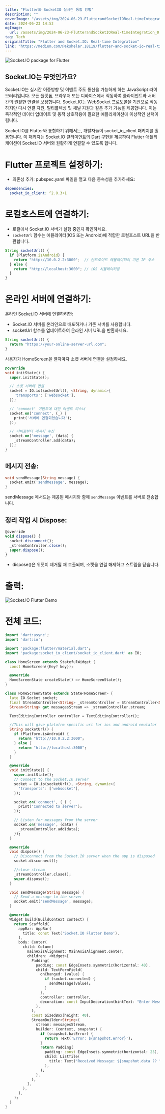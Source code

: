 ```yaml
---
title: "Flutter와 SocketIO 실시간 통합 방법"
description: ""
coverImage: "/assets/img/2024-06-23-FlutterandSocketIOReal-timeIntegration_0.png"
date: 2024-06-23 14:53
ogImage: 
  url: /assets/img/2024-06-23-FlutterandSocketIOReal-timeIntegration_0.png
tag: Tech
originalTitle: "Flutter and Socket.IO: Real-time Integration"
link: "https://medium.com/@akshelar.18119/flutter-and-socket-io-real-time-integration-9112d48c41a3"
---
```




![Socket.IO package for Flutter](/assets/img/2024-06-23-FlutterandSocketIOReal-timeIntegration_0.png)

## Socket.IO는 무엇인가요?

Socket.IO는 실시간 이중방향 및 이벤트 주도 통신을 가능하게 하는 JavaScript 라이브러리입니다. 모든 플랫폼, 브라우저 또는 디바이스에서 작동하여 클라이언트와 서버 간의 원활한 연결을 보장합니다. Socket.IO는 WebSocket 프로토콜을 기반으로 작동하지만 다시 연결 지원, 멀티플렉싱 및 채널 지원과 같은 추가 기능을 제공합니다. 이는 즉각적인 데이터 업데이트 및 동적 상호작용이 필요한 애플리케이션에 이상적인 선택이 됩니다.


<div class="content-ad"></div>

Socket.IO를 Flutter와 통합하기 위해서는, 개발자들이 socket_io_client 패키지를 활용합니다. 이 패키지는 Socket.IO 클라이언트의 Dart 구현을 제공하여 Flutter 애플리케이션이 Socket.IO 서버와 원활하게 연결할 수 있도록 합니다.

# Flutter 프로젝트 설정하기:

- 의존성 추가: pubspec.yaml 파일을 열고 다음 종속성을 추가하세요:

```yaml
dependencies:
  socket_io_client: ^2.0.3+1
```

<div class="content-ad"></div>

# 로컬호스트에 연결하기:

- 로컬에서 Socket.IO 서버가 실행 중인지 확인하세요.
- `socketUrl` 함수는 에뮬레이터(IOS 또는 Android)에 적합한 로컬호스트 URL을 반환합니다.

```js
String socketUrl() {
  if (Platform.isAndroid) {
    return "http://10.0.2.2:3000";  // 안드로이드 에뮬레이터의 기본 IP 주소
  } else {
    return "http://localhost:3000"; // iOS 시뮬레이터용
  }
}
```

# 온라인 서버에 연결하기:

<div class="content-ad"></div>

온라인 Socket.IO 서버에 연결하려면:
- Socket.IO 서버를 온라인으로 배포하거나 기존 서버를 사용합니다.
- socketUrl 함수를 업데이트하여 온라인 서버 URL을 반환하세요.

```js
String socketUrl() {
  return "https://your-online-server-url.com";
}
```

사용자가 HomeScreen을 열자마자 소켓 서버에 연결을 설정하세요.

<div class="content-ad"></div>

```dart
@override
void initState() {
  super.initState();

  // 소켓 서버에 연결
  socket = IO.io(socketUrl(), <String, dynamic>{
    'transports': ['websocket'],
  });

  // 'connect' 이벤트에 대한 이벤트 리스너
  socket.on('connect', (_) {
    print('서버에 연결되었습니다');
  });

  // 서버로부터 메시지 수신
  socket.on('message', (data) {
    _streamController.add(data);
  });
}
```

## 메시지 전송:

```dart
void sendMessage(String message) {
  socket.emit('sendMessage', message);
}
```

sendMessage 메서드는 제공된 메시지와 함께 `sendMessage` 이벤트를 서버로 전송합니다.

<div class="content-ad"></div>

## 정리 작업 시 Dispose:

```js
@override
void dispose() {
  socket.disconnect();
  _streamController.close();
  super.dispose();
}
```

- dispose()은 위젯이 제거될 때 호출되며, 소켓을 연결 해제하고 스트림을 닫습니다.

# 출력:

<div class="content-ad"></div>


![Socket.IO Flutter Demo](https://miro.medium.com/v2/resize:fit:1200/1*fdjqKbSJXfSqS_13uHvy9g.gif)

# 전체 코드:

```dart
import 'dart:async';
import 'dart:io';

import 'package:flutter/material.dart';
import 'package:socket_io_client/socket_io_client.dart' as IO;

class HomeScreen extends StatefulWidget {
  const HomeScreen({Key? key});

  @override
  HomeScreenState createState() => HomeScreenState();
}

class HomeScreenState extends State<HomeScreen> {
  late IO.Socket socket;
  final StreamController<String> _streamController = StreamController<String>();
  Stream<String> get messagesStream => _streamController.stream;

  TextEditingController controller = TextEditingController();

  //This will give platofrm specific url for ios and android emulator
  String socketUrl() {
    if (Platform.isAndroid) {
      return "http://10.0.2.2:3000";
    } else {
      return "http://localhost:3000";
    }
  }

  @override
  void initState() {
    super.initState();
    // Connect to the Socket.IO server
    socket = IO.io(socketUrl(), <String, dynamic>{
      'transports': ['websocket'],
    });

    socket.on('connect', (_) {
      print('Connected to server');
    });

    // Listen for messages from the server
    socket.on('message', (data) {
      _streamController.add(data);
    });
  }

  @override
  void dispose() {
    // Disconnect from the Socket.IO server when the app is disposed
    socket.disconnect();

    //close stream
    _streamController.close();
    super.dispose();
  }

  void sendMessage(String message) {
    // Send a message to the server
    socket.emit('sendMessage', message);
  }

  @override
  Widget build(BuildContext context) {
    return Scaffold(
      appBar: AppBar(
        title: const Text('Socket.IO Flutter Demo'),
      ),
      body: Center(
        child: Column(
          mainAxisAlignment: MainAxisAlignment.center,
          children: <Widget>[
            Padding(
              padding: const EdgeInsets.symmetric(horizontal: 40),
              child: TextFormField(
                onChanged: (value) {
                  if (socket.connected) {
                    sendMessage(value);
                  }
                },
                controller: controller,
                decoration: const InputDecoration(hintText: "Enter Message"),
              ),
            ),
            const SizedBox(height: 40),
            StreamBuilder<String>(
              stream: messagesStream,
              builder: (context, snapshot) {
                if (snapshot.hasError) {
                  return Text('Error: ${snapshot.error}');
                }
                return Padding( 
                  padding: const EdgeInsets.symmetric(horizontal: 25),
                  child: ListTile(
                    title: Text("Received Message: ${snapshot.data ?? ""}"),
                  ),
                );
              },
            ),
          ],
        ),
      ),
    );
  }
}
```
